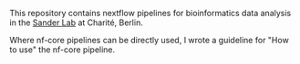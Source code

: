 This repository contains nextflow pipelines for bioinformatics data analysis in the [Sander Lab](https://sander-lab.org/) at Charité, Berlin. 

Where nf-core pipelines can be directly used, I wrote a guideline for "How to use" the nf-core pipeline.
